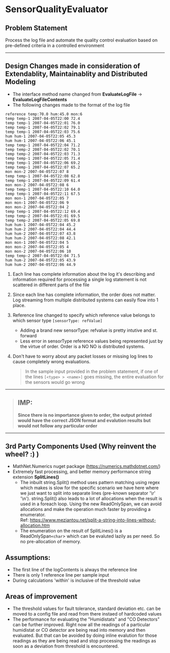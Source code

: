 # SensorQualityEvaluator

## Problem Statement

Process the log file and automate the quality control evaluation based on pre-defined criteria in a controlled environment  

---

## Design Changes made in consideration of **Extendablity**, **Maintainablity** and **Distributed Modeling**

- The interface method name changed from **EvaluateLogFile**  -> **EvaluateLogFileContents**
- The following changes made to the format of the log file

```
reference temp:70.0 hum:45.0 mon:6
temp temp-1 2007-04-05T22:00 72.4
temp temp-1 2007-04-05T22:01 76.0
temp temp-1 2007-04-05T22:02 79.1
temp temp-1 2007-04-05T22:03 75.6
hum hum-1 2007-04-05T22:05 45.3
hum hum-1 2007-04-05T22:06 45.1
temp temp-1 2007-04-05T22:04 71.2
temp temp-2 2007-04-05T22:02 70.1
temp temp-2 2007-04-05T22:03 71.3
temp temp-1 2007-04-05T22:05 71.4
temp temp-1 2007-04-05T22:06 69.2
temp temp-1 2007-04-05T22:07 65.2
mon mon-2 2007-04-05T22:07 8
temp temp-1 2007-04-05T22:08 62.8
temp temp-1 2007-04-05T22:09 61.4
mon mon-2 2007-04-05T22:08 6
temp temp-1 2007-04-05T22:10 64.0
temp temp-1 2007-04-05T22:11 67.5
mon mon-1 2007-04-05T22:05 7
mon mon-1 2007-04-05T22:06 9
mon mon-2 2007-04-05T22:04 2
temp temp-1 2007-04-05T22:12 69.4
temp temp-2 2007-04-05T22:01 69.5
temp temp-2 2007-04-05T22:05 69.8
hum hum-1 2007-04-05T22:04 45.2
hum hum-2 2007-04-05T22:04 44.4
hum hum-2 2007-04-05T22:07 43.8
hum hum-2 2007-04-05T22:08 42.1
mon mon-1 2007-04-05T22:04 5
mon mon-2 2007-04-05T22:05 4
mon mon-2 2007-04-05T22:06 10
temp temp-2 2007-04-05T22:04 71.5
hum hum-2 2007-04-05T22:05 43.9
hum hum-2 2007-04-05T22:06 44.9
```

 1. Each line has complete information about the log it's describing and information required for processing a single log statement is not scattered in different parts of the file
 2. Since each line has complete information, the order does not matter. Log streaming from multiple distributed systems can easily flow into 1 place.
 3. Reference line changed to specify which reference value belongs to which sensor type `[sensorType: refValue]`
   
     - Adding a brand new sensorType: refvalue is pretty intutive and st. forward
     - Less error in sensorType reference values being represented just by the virtue of order. Order is a NO NO is distributed systems.
 4. Don't have to worry about any packet losses or missing log lines to cause completely wrong evaluations.
   


    > In the sample input provided in the problem statement, if one of the lines `[<type> > <name>]` goes missing, the entire evaluation for the sensors would go wrong  
    
---

>## **IMP**:  
>**Since there is no importance given to order, the output printed would have the correct JSON format and evalution results but would not follow any particular order**  
---

## 3rd Party Components Used (Why reinvent the wheel? :) )

- MathNet.Numerics nuget package (https://numerics.mathdotnet.com/)
- Extremely fast processing, and better memory performance string extension **SplitLines()** 
  -  The inbuilt string.Split() method uses pattern matching using regex which makes is slow for the specific scenario we have here where we just want to split into separate lines (pre-known separator '\r' '\n'). string.Split() also leads to a lot of allocations when the result is used in a foreach loop. Using the new ReadOnlySpan, we can avoid allocations and make the operation much faster by providing a enumerator.  
  Ref: https://www.meziantou.net/split-a-string-into-lines-without-allocation.htm
  - The enumeration on the result of SplitLines() is a ReadOnlySpan`<char`> which can be evaluted lazily as per need. So no pre-allocation of memory.  

## Assumptions:
- The first line of the logContents is always the reference line
- There is only 1 reference line per sample input
- During calculations 'within' is inclusive of the threshold value  

## Areas of improvement
- The threshold values for fault tolerance, standard deviation etc. can be moved to a config file and read from there instaed of hardcoded values
- The performance for evaluating the "Humidistats" and "CO Detectors" can be further improved. Right now all the readings of a particular humidistat or CO detector are being read into memory and then evaluated. But that can be avoided by doing inline evalution for those readings as they are being read and stop processing the readings as soon as a deviation from threshold is encountered.
